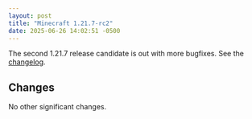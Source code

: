 ```yaml
---
layout: post
title: "Minecraft 1.21.7-rc2"
date: 2025-06-26 14:02:51 -0500
---
```


The second 1.21.7 release candidate is out with more bugfixes. See the [changelog](https://www.minecraft.net/en-us/article/minecraft-1-21-7-release-candidate-2).

## Changes

No other significant changes.

